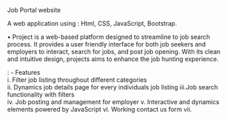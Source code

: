 Job Portal website 

A web application using : Html, CSS, JavaScript, Bootstrap.

• Project is a web-based platform designed to streamline to job search process. It provides a user friendly interface for 
both job seekers and employers to interact, search for jobs, and post job opening. With its clean and intuitive design, 
projects aims to enhance the job hunting experience. 

: - Features  <br>
i. Filter job listing throughout different categories <br>
ii.  Dynamics job details page for every individuals job listing
iii.Job search functionality with filters  
iv. Job posting and management for employer 
v. Interactive and dynamics elements powered by JavaScript 
vi. Working contact us form
vii. 
